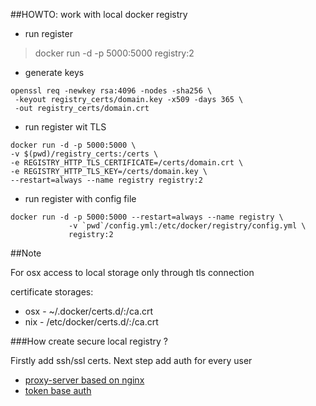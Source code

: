 ##HOWTO: work with local docker registry

- run register
> docker run -d -p 5000:5000 registry:2

- generate keys 
```
openssl req -newkey rsa:4096 -nodes -sha256 \
 -keyout registry_certs/domain.key -x509 -days 365 \
 -out registry_certs/domain.crt
```

- run register wit TLS

```
docker run -d -p 5000:5000 \
-v $(pwd)/registry_certs:/certs \
-e REGISTRY_HTTP_TLS_CERTIFICATE=/certs/domain.crt \
-e REGISTRY_HTTP_TLS_KEY=/certs/domain.key \
--restart=always --name registry registry:2
```

- run register with config file 
```
docker run -d -p 5000:5000 --restart=always --name registry \
             -v `pwd`/config.yml:/etc/docker/registry/config.yml \
             registry:2
```
##Note

For osx access to local storage only through tls connection 

certificate storages:
- osx - ~/.docker/certs.d/<hostname>:<port>/ca.crt
- nix - /etc/docker/certs.d/<hostname>:<port>/ca.crt

###How create secure local registry ? 

Firstly add ssh/ssl certs. Next step add auth for every user 

- [proxy-server based on nginx]( https://docs.docker.com/registry/recipes/nginx/)
- [token base auth]( https://github.com/cesanta/docker_auth)
